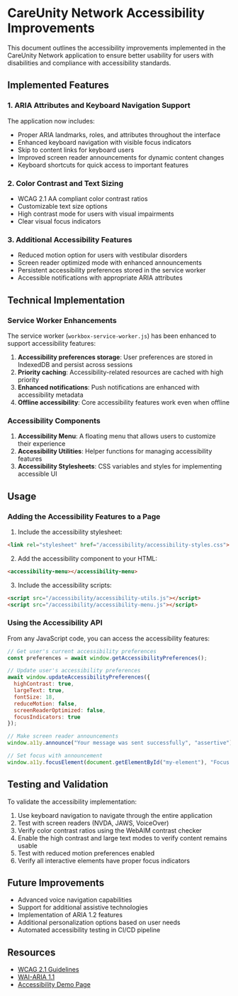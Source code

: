 # CareUnity Network Accessibility Improvements

This document outlines the accessibility improvements implemented in the CareUnity Network application to ensure better usability for users with disabilities and compliance with accessibility standards.

## Implemented Features

### 1. ARIA Attributes and Keyboard Navigation Support

The application now includes:
- Proper ARIA landmarks, roles, and attributes throughout the interface
- Enhanced keyboard navigation with visible focus indicators
- Skip to content links for keyboard users
- Improved screen reader announcements for dynamic content changes
- Keyboard shortcuts for quick access to important features

### 2. Color Contrast and Text Sizing

- WCAG 2.1 AA compliant color contrast ratios
- Customizable text size options
- High contrast mode for users with visual impairments
- Clear visual focus indicators

### 3. Additional Accessibility Features

- Reduced motion option for users with vestibular disorders
- Screen reader optimized mode with enhanced announcements
- Persistent accessibility preferences stored in the service worker
- Accessible notifications with appropriate ARIA attributes

## Technical Implementation

### Service Worker Enhancements

The service worker (`workbox-service-worker.js`) has been enhanced to support accessibility features:

1. **Accessibility preferences storage**: User preferences are stored in IndexedDB and persist across sessions
2. **Priority caching**: Accessibility-related resources are cached with high priority
3. **Enhanced notifications**: Push notifications are enhanced with accessibility metadata
4. **Offline accessibility**: Core accessibility features work even when offline

### Accessibility Components

1. **Accessibility Menu**: A floating menu that allows users to customize their experience
2. **Accessibility Utilities**: Helper functions for managing accessibility features
3. **Accessibility Stylesheets**: CSS variables and styles for implementing accessible UI

## Usage

### Adding the Accessibility Features to a Page

1. Include the accessibility stylesheet:
```html
<link rel="stylesheet" href="/accessibility/accessibility-styles.css">
```

2. Add the accessibility component to your HTML:
```html
<accessibility-menu></accessibility-menu>
```

3. Include the accessibility scripts:
```html
<script src="/accessibility/accessibility-utils.js"></script>
<script src="/accessibility/accessibility-menu.js"></script>
```

### Using the Accessibility API

From any JavaScript code, you can access the accessibility features:

```javascript
// Get user's current accessibility preferences
const preferences = await window.getAccessibilityPreferences();

// Update user's accessibility preferences
await window.updateAccessibilityPreferences({
  highContrast: true,
  largeText: true,
  fontSize: 18,
  reduceMotion: false,
  screenReaderOptimized: false,
  focusIndicators: true
});

// Make screen reader announcements
window.a11y.announce("Your message was sent successfully", "assertive");

// Set focus with announcement
window.a11y.focusElement(document.getElementById("my-element"), "Focus is now on the form");
```

## Testing and Validation

To validate the accessibility implementation:

1. Use keyboard navigation to navigate through the entire application
2. Test with screen readers (NVDA, JAWS, VoiceOver)
3. Verify color contrast ratios using the WebAIM contrast checker
4. Enable the high contrast and large text modes to verify content remains usable
5. Test with reduced motion preferences enabled
6. Verify all interactive elements have proper focus indicators

## Future Improvements

- Advanced voice navigation capabilities
- Support for additional assistive technologies
- Implementation of ARIA 1.2 features
- Additional personalization options based on user needs
- Automated accessibility testing in CI/CD pipeline

## Resources

- [WCAG 2.1 Guidelines](https://www.w3.org/TR/WCAG21/)
- [WAI-ARIA 1.1](https://www.w3.org/TR/wai-aria-1.1/)
- [Accessibility Demo Page](accessibility-demo.html)
